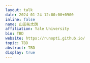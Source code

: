 ```yaml
---
layout: talk
date: 2024-01-24 12:00:00+0900
inline: false
name: 山田祐太朗
affiliation: Yale University
bio: TBD
website: https://runopti.github.io/
topic: TBD
abstract: TBD
display: true
---
```

